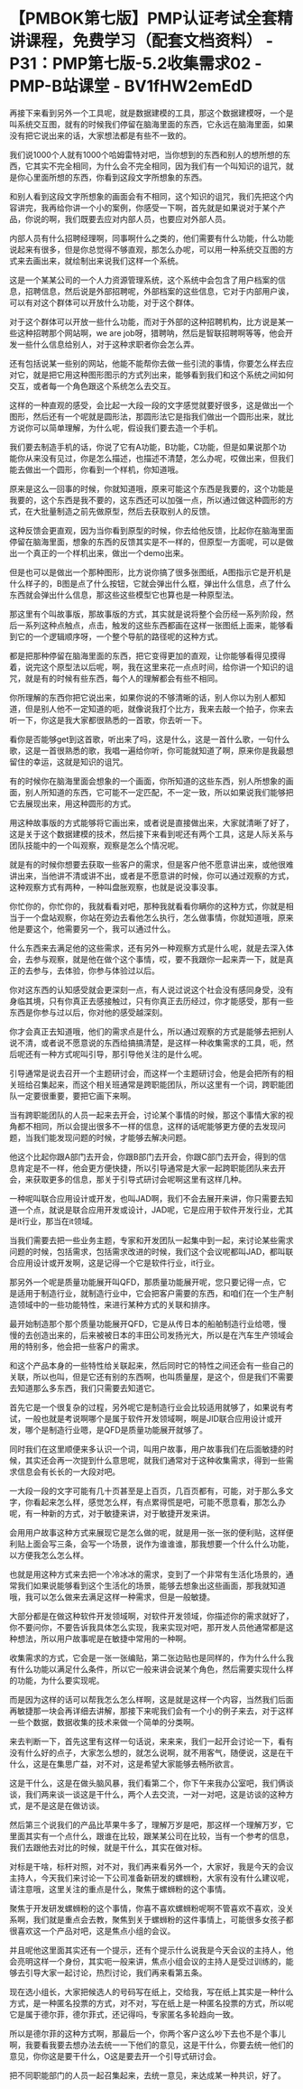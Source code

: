 # 【PMBOK第七版】PMP认证考试全套精讲课程，免费学习（配套文档资料） - P31：PMP第七版-5.2收集需求02 - PMP-B站课堂 - BV1fHW2emEdD

再接下来看到另外一个工具呢，就是数据建模的工具，那这个数据建模呀，一个是叫系统交互图，就有的时候我们停留在脑海里面的东西，它永远在脑海里面，如果没有把它说出来的话，大家想法都是有些不一致的。

我们说1000个人就有1000个哈姆雷特对吧，当你想到的东西和别人的想所想的东西，它其实不完全相同，为什么会不完全相同，因为我们有一个叫知识的诅咒，就是你心里面所想的东西，你看到这段文字所想象的东西。

和别人看到这段文字所想象的画面会有不相同，这个知识的诅咒，我们先把这个内容讲完，我再给你讲一个小的案例，你感受一下啊，首先就是如果说对于某个产品，你说的啊，我们既要去应对内部人员，也要应对外部人员。

内部人员有什么招聘经理啊，同事啊什么之类的，他们需要有什么功能，什么功能说起来有很多，但是你总觉得不够直观，那怎么办呢，可以用一种系统交互图的方式来去画出来，就绘制出来说我们这样一个系统。

这是一个某某公司的一个人力资源管理系统，这个系统中会包含了用户档案的信息，招聘信息，然后说是外部招聘呢，外部档案的这些信息，它对于内部用户诶，可以有对这个群体可以开放什么功能，对于这个群体。

对于这个群体可以开放一些什么功能，而对于外部的这种招聘机构，比方说是某一些这种招聘那个网站啊，we are job呀，猎聘呐，然后是智联招聘啊等等，他会开发一些什么信息给别人，对于这种求职者你会怎么弄。

还有包括说某一些别的网站，他能不能帮你去做一些引流的事情，你要怎么样去应对它，就是把它用这种图形图示的方式列出来，能够看到我们和这个系统之间如何交互，或者每一个角色跟这个系统怎么去交互。

这样的一种直观的感受，会比起一大段一段的文字感觉就要好很多，这是做出一个图形，然后还有一个呢就是圆形法，那圆形法它是指我们做出一个圆形出来，就比方说你可以简单理解，为什么呢，假设我们要去造一个手机。

我们要去制造手机的话，你说了它有A功能，B功能，C功能，但是如果说那个功能你从来没有见过，你是怎么描述，也描述不清楚，怎么办呢，哎做出来，但我们能去做出一个圆形，你看到一个样机，你知道哦。

原来是这么一回事的时候，你就知道哦，原来可能这个东西是我要的，这个功能是我要的，这个东西是我不要的，这东西还可以加强一点，所以通过做这种圆形的方式，在大批量制造之前先做原型，然后去获取别人的反馈。

这种反馈会更直观，因为当你看到原型的时候，你去给他反馈，比起你在脑海里面停留在脑海里面，想象的东西的反馈其实是不一样的，但原型一方面呢，可以是做出一个真正的一个样机出来，做出一个demo出来。

但是也可以是做出一个那种图形，比方说你搞了很多张图纸，A图指示它是开机是什么样子的，B图是点了什么按钮，它就会弹出什么框，弹出什么信息，点了什么东西就会弹出什么信息，那这些这些模型它也算也是一种原型法。

那这里有个叫故事版，那故事版的方式，其实就是说将整个会历经一系列阶段，然后一系列这种点触点，点击，触发的这些东西都画在这样一张图纸上面来，能够看到它的一个逻辑顺序呀，一个整个导航的路径呢的这种方式。

都是把那种停留在脑海里面的东西，把它变得更加的直观，让你能够看得见摸得着，说完这个原型法以后呢，啊，我在这里来花一点点时间，给你讲一个知识的诅咒，就是有的时候有些东西，每个人的理解都会有些不相同。

你所理解的东西你把它说出来，如果你说的不够清晰的话，别人你以为别人都知道，但是别人他不一定知道的呃，就像说我打个比方，我来去敲一个拍子，你来去听一下，你这是我大家都很熟悉的一首歌，你去听一下。

看你是否能够get到这首歌，听出来了吗，这是什么，这是一首什么歌，一句什么歌，这是一首很熟悉的歌，我唱一遍给你听，你可能就知道了啊，原来你是我最想留住的幸运，这就是知识的诅咒。

有的时候你在脑海里面会想象的一个画面，你所知道的这些东西，别人所想象的画面，别人所知道的东西，它可能不一定匹配，不一定一致，所以如果说我们能够把它去展现出来，用这种圆形的方式。

用这种故事版的方式能够将它画出来，或者说是直接做出来，大家就清晰了好了，这是关于这个数据建模的技术，然后接下来看到呢还有两个工具，这是人际关系与团队技能中的一个叫观察，观察是怎么个情况呢。

就是有的时候你想要去获取一些客户的需求，但是客户他不愿意讲出来，或他很难讲出来，当他讲不清或讲不出，或者是不愿意讲的时候，你可以通过观察的方式，这种观察方式有两种，一种叫盘胀观察，也就是说没事没事。

你忙你的，你忙你的，我就看看对吧，那种我就看看你瞒你的这种方式，你就是相当于一个盘站观察，你站在旁边去看他怎么执行，怎么做事情，你就知道哦，原来他是要这个，他需要另一个，我可以通过什么。

什么东西来去满足他的这些需求，还有另外一种观察方式是什么呢，就是去深入体会，去参与观察，就是他在做个这个事情，哎，要不我跟你一起来弄一下，就是真正的去参与，去体验，你参与体验过以后。

你对这东西的认知感受就会更深刻一点，有人说过说这个社会没有感同身受，没有身临其境，只有你真正去感接触过，只有你真正去历经过，你才能感受，那有一些东西是你参与过以后，你对他的感受越深刻。

你才会真正去知道哦，他们的需求点是什么，所以通过观察的方式是能够去把别人说不清，或者说不愿意说的东西给搞搞清楚，是这样一种收集需求的工具，呃，然后呢还有一种方式呢叫引导，那引导他关注的是什么呢。

引导通常是说去召开一个主题研讨会，而这样一个主题研讨会，他是会把所有的相关班给召集起来，而这个相关班通常是跨职能团队，所以这里有一个词，跨职能团队一定要很重要，要把它画下来啊。

当有跨职能团队的人员一起来去开会，讨论某个事情的时候，那这个事情大家的视角都不相同，所以会提出很多不一样的信息，这样的话呢能够更方便的去发现问题，当我们能发现问题的时候，才能够去解决问题。

他这个比起你跟A部门去开会，你跟B部门去开会，你跟C部门去开会，得到的信息肯定是不一样，他会更方便快捷，所以引导通常是大家一起跨职能团队来去开会，来获取更多的信息，那关于引导式研讨会呢啊这里有这样几种。

一种呢叫联合应用设计或开发，也叫JAD啊，我们不会去展开来讲，你只需要去知道一个点，就说是联合应用开发或设计，JAD呢，它是应用于软件开发行业，尤其是it行业，那当在it领域。

当我们需要去把一些业务主题，专家和开发团队一起集中到一起，来讨论某些需求问题的时候，包括需求，包括需求改进的时候，我们这个会议呢都叫JAD，都叫联合应用设计或开发啊，这是记得一个它是软件行业，it行业。

那另外一个呢是质量功能展开叫QFD，那质量功能展开呢，您只要记得一点，它是适用于制造行业，就制造行业中，它会把客户需要的东西，和咱们在一个生产制造领域中的一些功能特性，来进行某种方式的关联和排序。

最开始制造那个那个质量功能展开QFD，它是从传日本的船舶制造行业给嗯，慢慢的去创造出来的，后来被被日本的丰田公司发扬光大，所以是在汽车生产领域会用的特别多，他会把一些客户的需求。

和这个产品本身的一些特性给关联起来，然后同时它的特性之间还会有一些自己的关联，所以也叫，但是它还有别的东西啊，也叫质量屋，是这个，但是我们不需要去知道那么多东西，我们只需要去知道它。

首先它是一个很复杂的过程，另外呢它是制造行业会比较适用就够了，如果说有考试，一般也就是考说啊哪个是属于软件开发领域啊，啊是JID联合应用设计或开发，哪个是制造行业嗯，是QFD是质量功能展开就够了。

同时我们在这里顺便来多认识一个词，叫用户故事，用户故事我们在后面敏捷的时候，其实还会再一次提到什么意思呢，就我们通常对于这种收集需求，得到一些需求信息会有长长的一大段对吧。

一大段一段的文字可能有几十页甚至是上百页，几百页都有，可能，对于那么多文字，你看起来怎么样，感觉怎么样，有点累得慌是吧，可能不愿意看，那怎么办呢，有一种新的方式，对于敏捷来讲，对于敏捷开发来讲。

会用用户故事这种方式来展现它是怎么做的呢，就是用一张一张的便利贴，这样便利贴上面会写三条，会写一个场景，说作为谁谁谁，那我想要一个什么什么功能，以方便我怎么怎么样。

也就是用这种方式来去把一个冷冰冰的需求，变到了一个非常有生活化场景的，通常我们如果说能够看到这个生活化的场景，能够去想象出这些画面，那我就知道哦，我可以怎么做来去满足这样一种需求，但是一般敏捷。

大部分都是在做这种软件开发领域啊，对软件开发领域，你描述你的需求就好了，你不要问你，不要告诉我具体怎么实现，我来实现对吧，那开发人员他通常都是这种想法，所以用户故事呢是在敏捷中常用的一种啊。

收集需求的方式，它会是一张一张编贴，第二张边贴也是同样的，作为什么什么我有什么功能以满足什么条件，所以它一般来讲会说某个角色，然后需要实现什么样的功能，为什么要实现呢。

而是因为这样的话可以帮我怎么怎么样啊，这是就是这样一个内容，当然我们后面再敏捷那一块会再详细去讲解，那接下来呢我们会有一个小的例子来去，对于这样一些个数据，数据收集的技术来做一个简单的分类啊。

来去判断一下，首先这里有这样一句话说，来来来，我们一起开会讨论一下，看有没有什么好的点子，大家怎么想的，就怎么说啊，就不用客气，随便说，这是在干什么，这是在集思广益，对不对，这是希望大家能够去畅所欲言。

这是干什么，这是在做头脑风暴，我们看第二个，你下午来我办公室吧，我们俩谈谈，我们两来谈一谈这是干什么，两个人去交流，一对一对吧，这是访谈的这种方式，是不是这是在做访谈。

然后第三个说我们的产品比苹果牛多了，理解万岁是吧，那这样一个理解万岁，它里面其实有一个点什么，跟谁在比较，跟某某公司在比较，当有一个参考的信息，我们去跟他去对比的时候，就是干什么，其实在做对标。

对标是干啥，标杆对照，对不对，我们再来看另外一个，大家好，我是今天的会议主持人，今天我们来讨论一下公司准备新研发的螺蛳粉，大家有没有什么建议呢，请注意哦，这里关注的重点是什么，聚焦于螺蛳粉的这个事情。

聚焦于开发研发螺蛳粉的这个事情，你喜不喜欢螺蛳粉呢啊不管喜欢不喜欢，没关系啊，我们就是重点会去教，聚焦到关于螺蛳粉的这件事情上，可能很多女孩子都很喜欢这一个产品对吧，这是焦点小组的会议。

并且呢他这里面其实还有一个提示，还有个提示什么说我是今天会议的主持人，他会亮明这样一个身份，其实呃一般来讲，焦点小组会议的主持人是受过训练的，能够去引导大家一起讨论，热烈讨论，我们再来看第五条。

现在选小组长，大家把候选人的号码写在纸上，交给我，写在纸上其实是一种什么方式，是一种匿名投票的方式，对不对，写在纸上是一种匿名投票的方式，所以呢它是属于德尔菲，德尔菲式，还记得吗，专家匿名多轮趋向一致。

所以是德尔菲的这种方式啊，那最后一个，你两个客户这么吵下去也不是个事儿啊，我要看我要去想办法去统一一下他们的意见，这是干什么，你要去统一他们的意见，你你这是要干什么，O这是要去开一个引导式研讨会。

把不同职能部门的人员一起召集起来，去统一意见，来达成某一种共识，好了。
